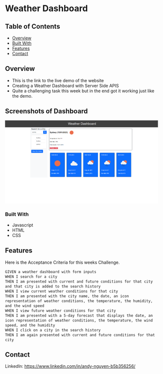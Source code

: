 # Weather Dashboard

## Table of Contents

- [Overview](#overview)
- [Built With](#built-with)
- [Features](#features)
- [Contact](#contact)

## Overview


* This is the link to the live demo of the website
* Creating a Weather Dashboard with Server Side APIS
* Quite a challenging task this week but in the end got it working just like the demo.

## Screenshots of Dashboard
<img width="1918" src="./assets/images/demo.png">

### Built With

* Javascript
* HTML
* CSS

## Features

Here is the Acceptance Criteria for this weeks Challenge.

```
GIVEN a weather dashboard with form inputs
WHEN I search for a city
THEN I am presented with current and future conditions for that city and that city is added to the search history
WHEN I view current weather conditions for that city
THEN I am presented with the city name, the date, an icon representation of weather conditions, the temperature, the humidity, and the wind speed
WHEN I view future weather conditions for that city
THEN I am presented with a 5-day forecast that displays the date, an icon representation of weather conditions, the temperature, the wind speed, and the humidity
WHEN I click on a city in the search history
THEN I am again presented with current and future conditions for that city

```



## Contact
LinkedIn: https://www.linkedin.com/in/andy-nguyen-b5b356256/
